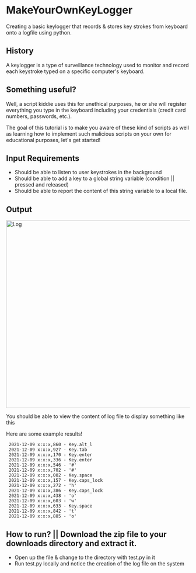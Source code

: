 # MakeYourOwnKeyLogger
Creating a basic keylogger that records &amp; stores key strokes from keyboard onto a logfile using python. 

## History 
A keylogger is a type of surveillance technology used to monitor and record each keystroke typed on a specific computer's keyboard.

## Something useful?
Well, a script kiddie uses this for unethical purposes, he or she will register everything you type in the keyboard including your credentials (credit card numbers, passwords, etc.).

The goal of this tutorial is to make you aware of these kind of scripts as well as learning how to implement such malicious scripts on your own for educational purposes, let's get started!

## Input Requirements

 * Should be able to listen to user keystrokes in the background
 * Should be able to add a key to a global string variable (condition || pressed and released)
 * Should be able to report the content of this string variable to a local file. 

## Output 

<img width="514" alt="Log" src="https://user-images.githubusercontent.com/91548582/145465316-a63daf2f-e136-4bec-9573-a2c2fd1c1e9f.PNG">

You should be able to view the content of log file to display something like this 

Here are some example results!

```
 2021-12-09 x:x:x,860 - Key.alt_l
 2021-12-09 x:x:x,927 - Key.tab
 2021-12-09 x:x:x,170 - Key.enter
 2021-12-09 x:x:x,336 - Key.enter
 2021-12-09 x:x:x,546 - '#'
 2021-12-09 x:x:x,702 - '#'
 2021-12-09 x:x:x,002 - Key.space
 2021-12-09 x:x:x,157 - Key.caps_lock
 2021-12-09 x:x:x,272 - 'h'
 2021-12-09 x:x:x,386 - Key.caps_lock
 2021-12-09 x:x:x,438 - 'o'
 2021-12-09 x:x:x,603 - 'w'
 2021-12-09 x:x:x,633 - Key.space
 2021-12-09 x:x:x,842 - 't'
 2021-12-09 x:x:x,885 - 'o'

```
 
## How to run? || Download the zip file to your downloads directory and extract it.

* Open up the file & change to the directory with test.py in it
* Run test.py locally and notice the creation of the log file on the system


